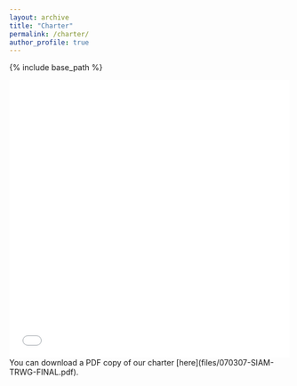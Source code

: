 ```yaml
---
layout: archive
title: "Charter"
permalink: /charter/
author_profile: true
---
```


{% include base_path %}

<iframe src="files/070307-SIAM-TRWG-FINAL.pdf" width="100%" height="500" frameborder="no" border="0" marginwidth="0" marginheight="0"></iframe>
You can download a PDF copy of our charter [here](files/070307-SIAM-TRWG-FINAL.pdf).
